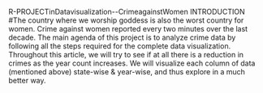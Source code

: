 R-PROJECTinDatavisualization--CrimeagainstWomen
INTRODUCTION 
#The country where we worship goddess is also the worst country for women. Crime against women reported every two minutes over the last decade.
The main agenda of this project is to analyze crime data by following all the steps required for the complete data visualization.
Throughout this article, we will try to see if at all there is a reduction in crimes as the year count increases. We will visualize each column of data (mentioned above) state-wise & year-wise, and thus explore in a much better way. 
